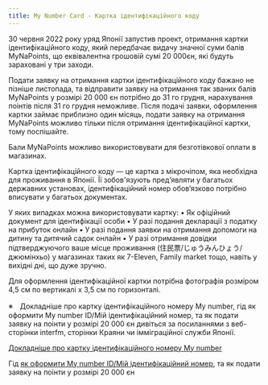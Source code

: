 ```yaml
---
title: My Number Card - Картка ідентифікаційного коду
---
```


30 червня 2022 року уряд Японії запустив проект, отримання картки ідентифікаційного коду, який передбачає видачу значної суми балів MyNaPoints, що еквівалентна грошовій сумі 20 000єн, які  будуть зараховані у три заходи.

Подати заявку на отримання картки ідентифікаційного коду бажано не пізніше листопада, та відправити заявку на отримання так званих балів MyNaPoints у розмірі 20 000 єн потрібно до 31 го грудня, нарахування поінтів після 31 го грудня неможливе. Після подачі заявки, оформлення картки займає приблизно один місяць, подати заявку на отримання MyNaPoints можливо тільки після отримання ідентифікаційної картки, тому поспішайте.

Бали MyNaPoints можливо використовувати для безготівкової оплати в магазинах. 

Картка ідентифікаційного коду — це картка з мікрочіпом, яка необхідна для проживання в Японії. Її зобов'язують пред‘являти у багатьох державних установах, ідентифікаційний номер обов‘язково потрібно вписувати у багатьох документах. 

У яких випадках можна використовувати картку:
• Як офіційний документ для ідентифікації особи
• У разі подання декларації з податку на прибуток онлайн
• У разі подання заявки на отримання допомоги на дитину та дитячий садок онлайн
• У разі отримання довідки  підтверджуючого ваше місце проживання (住民票/じゅうみんひょう/джюмінхьо) у магазинах таких як 7-Eleven, Family market тощо, навіть у вихідні дні, що дуже зручно. 

Для оформлення ідентифікаційної картки потрібна фотографія розміром 4,5 см по вертикалі x 3,5 см по горизонталі.
 
※　Докладніше про картку ідентифікаційного номеру My number, гід як оформити My number ID/Мій ідентифікаційний номер, та як подати заявку на поінти у розмірі 20 000 єн дивіться за посиланнями з веб-сторінки interfm, сторінки Краяни чи імміграційної служби Японії. 
 

[Докладніше про картку ідентифікаційного номеру My number](https://www.moj.go.jp/isa/support/portal/mynumbercard_UK.html)

Гід [як оформити My number ID/Мій ідентифікаційний номер](https://www.moj.go.jp/isa/content/001378512.pdf), та як подати заявку на поінти у розмірі 20 000 єн

